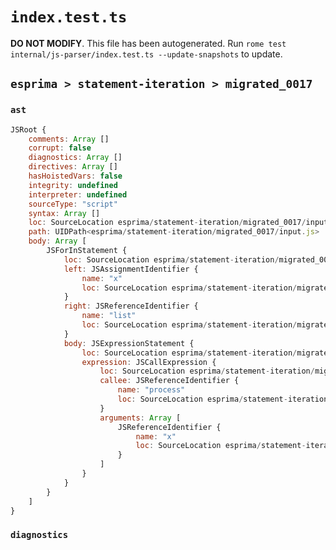 # `index.test.ts`

**DO NOT MODIFY**. This file has been autogenerated. Run `rome test internal/js-parser/index.test.ts --update-snapshots` to update.

## `esprima > statement-iteration > migrated_0017`

### `ast`

```javascript
JSRoot {
	comments: Array []
	corrupt: false
	diagnostics: Array []
	directives: Array []
	hasHoistedVars: false
	integrity: undefined
	interpreter: undefined
	sourceType: "script"
	syntax: Array []
	loc: SourceLocation esprima/statement-iteration/migrated_0017/input.js 1:0-2:0
	path: UIDPath<esprima/statement-iteration/migrated_0017/input.js>
	body: Array [
		JSForInStatement {
			loc: SourceLocation esprima/statement-iteration/migrated_0017/input.js 1:0-1:26
			left: JSAssignmentIdentifier {
				name: "x"
				loc: SourceLocation esprima/statement-iteration/migrated_0017/input.js 1:4-1:5 (x)
			}
			right: JSReferenceIdentifier {
				name: "list"
				loc: SourceLocation esprima/statement-iteration/migrated_0017/input.js 1:9-1:13 (list)
			}
			body: JSExpressionStatement {
				loc: SourceLocation esprima/statement-iteration/migrated_0017/input.js 1:15-1:26
				expression: JSCallExpression {
					loc: SourceLocation esprima/statement-iteration/migrated_0017/input.js 1:15-1:25
					callee: JSReferenceIdentifier {
						name: "process"
						loc: SourceLocation esprima/statement-iteration/migrated_0017/input.js 1:15-1:22 (process)
					}
					arguments: Array [
						JSReferenceIdentifier {
							name: "x"
							loc: SourceLocation esprima/statement-iteration/migrated_0017/input.js 1:23-1:24 (x)
						}
					]
				}
			}
		}
	]
}
```

### `diagnostics`

```

```
